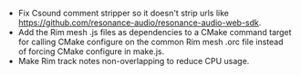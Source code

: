 
- Fix Csound comment stripper so it doesn't strip urls like https://github.com/resonance-audio/resonance-audio-web-sdk.
- Add the Rim mesh .js files as dependencies to a CMake command target for calling CMake configure on the common Rim mesh .orc file instead of forcing CMake configure in make.js.
- Make Rim track notes non-overlapping to reduce CPU usage.
